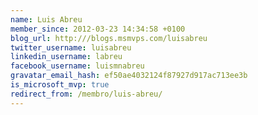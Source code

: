 ```yaml
---
name: Luis Abreu
member_since: 2012-03-23 14:34:58 +0100
blog_url: http:///blogs.msmvps.com/luisabreu
twitter_username: luisabreu
linkedin_username: labreu
facebook_username: luismnabreu
gravatar_email_hash: ef50ae4032124f87927d917ac713ee3b
is_microsoft_mvp: true
redirect_from: /membro/luis-abreu/
---
```


